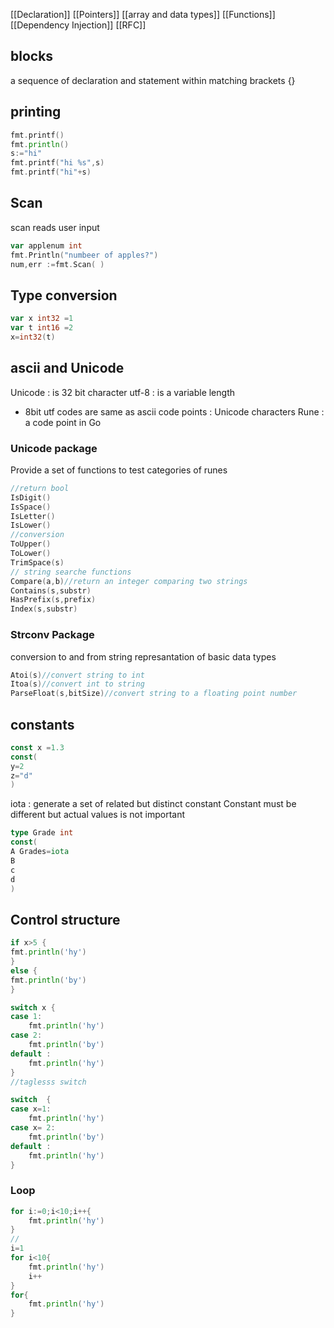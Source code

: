 
[[Declaration]]
[[Pointers]]
[[array and data types]]
[[Functions]]
[[Dependency Injection]]
[[RFC]]


## blocks
a sequence of declaration and statement within matching brackets {}
## printing 

```go
fmt.printf()
fmt.println()
s:="hi"
fmt.printf("hi %s",s)
fmt.printf("hi"+s)
```
## Scan
scan reads user input
```go
var applenum int
fmt.Println("numbeer of apples?")
num,err :=fmt.Scan( )
```
## Type conversion
```go
var x int32 =1
var t int16 =2
x=int32(t)
```
## ascii and Unicode

Unicode : is 32 bit character
utf-8 : is a variable length
* 8bit utf codes are same as ascii
code points : Unicode characters
Rune : a code point in Go
### Unicode package 
Provide a set of functions to test categories of runes
```go
//return bool
IsDigit()
IsSpace()
IsLetter()
IsLower()
//conversion
ToUpper()
ToLower()
TrimSpace(s)
// string searche functions 
Compare(a,b)//return an integer comparing two strings
Contains(s,substr)
HasPrefix(s,prefix)
Index(s,substr)
```
### Strconv Package
conversion to and from string represantation of basic data types
```go
Atoi(s)//convert string to int
Itoa(s)//convert int to string
ParseFloat(s,bitSize)//convert string to a floating point number

```
## constants
```go
const x =1.3
const(
y=2
z="d"
)
```
iota : generate a set of related but distinct constant
Constant must be different but actual values is not important
```go
type Grade int
const(
A Grades=iota
B
c
d
)
```

## Control structure
```go
if x>5 {
fmt.println('hy')
}
else {
fmt.println('by')
}

switch x {
case 1:
	fmt.println('hy')
case 2:
	fmt.println('by')
default :
	fmt.println('hy')
}
//taglesss switch

switch  {
case x=1:
	fmt.println('hy')
case x= 2:
	fmt.println('by')
default :
	fmt.println('hy')
}

```
### Loop
```go
for i:=0;i<10;i++{
	fmt.println('hy')
}
//
i=1
for i<10{
	fmt.println('hy')
	i++
}
for{
	fmt.println('hy')
}
```